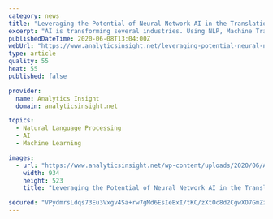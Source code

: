 ```yaml
---
category: news
title: "Leveraging the Potential of Neural Network AI in the Translation Industry"
excerpt: "AI is transforming several industries. Using NLP, Machine Translation technology, AI neural networks, translation industry is progressing at a great pace."
publishedDateTime: 2020-06-08T13:04:00Z
webUrl: "https://www.analyticsinsight.net/leveraging-potential-neural-network-ai-translation-industry/"
type: article
quality: 55
heat: 55
published: false

provider:
  name: Analytics Insight
  domain: analyticsinsight.net

topics:
  - Natural Language Processing
  - AI
  - Machine Learning

images:
  - url: "https://www.analyticsinsight.net/wp-content/uploads/2020/06/AI-2.png"
    width: 934
    height: 523
    title: "Leveraging the Potential of Neural Network AI in the Translation Industry"

secured: "VPydmrsLdqs73Eu3Vxgv4Sa+rw7gMd6EsIeBxI/tKC/zXtOc8d2CgwXO7GmZzsugD+8eJBKOj+liHfb2KO+T/WCOxggwl4OAvasxTDcI/S1M8cUXldF581H0+PVYroNC6oLUg1FhqNru3BSnFmoMen/e1QnA1coF7onOY1Ng8A8P3MXPSTZaPCH8QPu5kdAJPvH88bLWHTIPMl2mzNFesD3QYMg0OCgO3qCsXG/rORhiT6wn+JMAnS34SwQBZLliWWOgG8Ur/VXVK3KMlte8QYKylx9YXlVlCOE9HEU5/kkU5kslBKqA1kFHj2gGaaGzWSwkgyl5AMXZc5LwIHPLYBQ4YbL7ci6o5HUguyUnDzgpPnwcYhvkDqd4bbKoGAr+UxBGDE62rTO2E8hIE0WaEfkYEQYmFCEaLp6L+aYTkH/6N9erOx84PmArCH0BjJ7IGNne7ZsUf0s8ZviF9r5qN/rs5kW65H7KVB4BN+8UL8c=;0gLS8l51L5ff/VXrF3COhA=="
---
```


